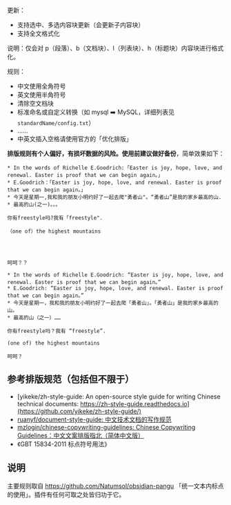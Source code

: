 更新：
- 支持选中、多选内容块更新（会更新子内容块）
- 支持全文格式化

说明：仅会对 p（段落）、b（文档块）、l（列表块）、h（标题块）内容块进行格式化。

规则：

- 中文使用全角符号
- 英文使用半角符号
- 清除空文档块
- 标准命名或自定义转换（如 mysql ➡️ MySQL，详细列表见 `standardName/config.txt`）
- ……
- 中英文插入空格请使用官方的「优化排版」

**排版规则有个人偏好，有损坏数据的风险。使用前建议做好备份**，简单效果如下：

```
* In the words of Richelle E.Goodrich:「Easter is joy, hope, love, and renewal. Easter is proof that we can begin again。」
* E.Goodrich：「Easter is joy, hope, love, and renewal. Easter is proof that we can begin again。」
* 今天是星期一,我和我的朋友小明约好了一起去爬"勇者山"。“勇者山”是我的家乡最高的山.
* 最高的山(之一)。。。

你有freestyle吗?我有「freestyle".

（one of）the highest mountains




呵呵？？
```

```
* In the words of Richelle E.Goodrich: “Easter is joy, hope, love, and renewal. Easter is proof that we can begin again。”
* E.Goodrich: “Easter is joy, hope, love, and renewal. Easter is proof that we can begin again。”
* 今天是星期一，我和我的朋友小明约好了一起去爬「勇者山」。「勇者山」是我的家乡最高的山。
* 最高的山（之一）……

你有freestyle吗？我有 “freestyle”.

(one of) the highest mountains

呵呵？
```

## 参考排版规范（包括但不限于）

- [yikeke/zh-style-guide: An open-source style guide for writing Chinese technical documents: https://zh-style-guide.readthedocs.io](https://github.com/yikeke/zh-style-guide/)
- [ruanyf/document-style-guide: 中文技术文档的写作规范](https://github.com/ruanyf/document-style-guide)
- [mzlogin/chinese-copywriting-guidelines: Chinese Copywriting Guidelines：中文文案排版指北（简体中文版）](https://github.com/mzlogin/chinese-copywriting-guidelines)
- 《GBT 15834-2011 标点符号用法》

## 说明

主要规则取自 https://github.com/Natumsol/obsidian-pangu 「统一文本内标点的使用」。插件有任何可取之处皆归功于它。